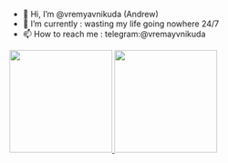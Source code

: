 - 👋 Hi, I’m @vremyavnikuda (Andrew)
- 🌱 I’m currently : wasting my life going nowhere 24/7
- 📫 How to reach me : telegram:@vremayvnikuda
<div>
  <a href="https://github.com/vremyavnikuda">
  <img height="180em" src="https://github-readme-stats.vercel.app/api?username=vremyavnikuda&hide=contribs&count_private=true&show_icons=true&theme=transparent" />
  <img height="180em" src="https://github-readme-stats.vercel.app/api/top-langs/?     username=vremyavnikuda&langs_count=6&count_private=false&layout=compact&theme=transparent&count_private=true" />
  </a>
</div>


<!---
vremyavnikuda/vremyavnikuda is a ✨ special ✨ repository because its `README.md` (this file) appears on your GitHub profile.
You can click the Preview link to take a look at your changes.
--->
